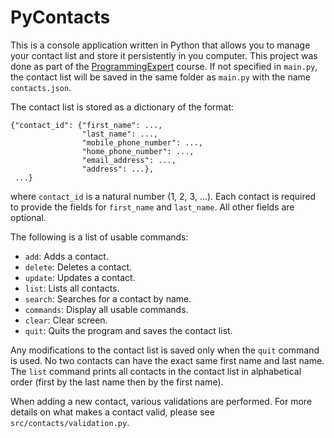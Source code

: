 # PyContacts

This is a console application written in Python that allows you to manage
your contact list and store it persistently in you computer. This project was
done as part of the [ProgrammingExpert](https://www.programmingexpert.io/)
course. If not specified in `main.py`, the contact list will be saved in the
same folder as `main.py` with the name `contacts.json`.

The contact list is stored as a dictionary of the format:
```
{"contact_id": {"first_name": ...,
                "last_name": ...,
                "mobile_phone_number": ...,
                "home_phone_number": ...,
                "email_address": ...,
                "address": ...},
 ...}
```
where `contact_id` is a natural number (1, 2, 3, ...). Each contact is
required to provide the fields for `first_name` and `last_name`. All other
fields are optional.

The following is a list of usable commands:
- `add`: Adds a contact.
- `delete`: Deletes a contact.
- `update`: Updates a contact.
- `list`: Lists all contacts.
- `search`: Searches for a contact by name.
- `commands`: Display all usable commands.
- `clear`: Clear screen.
- `quit`: Quits the program and saves the contact list.

Any modifications to the contact list is saved only when the `quit` command
is used. No two contacts can have the exact same first name and last name.
The `list` command prints all contacts in the contact list in alphabetical
order (first by the last name then by the first name).

When adding a new contact, various validations are performed. For more
details on what makes a contact valid, please see `src/contacts/validation.py`.
